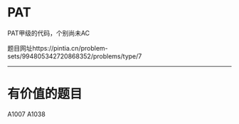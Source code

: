 # PAT
PAT甲级的代码，个别尚未AC

题目网址https://pintia.cn/problem-sets/994805342720868352/problems/type/7

*****
# 有价值的题目
A1007
A1038
